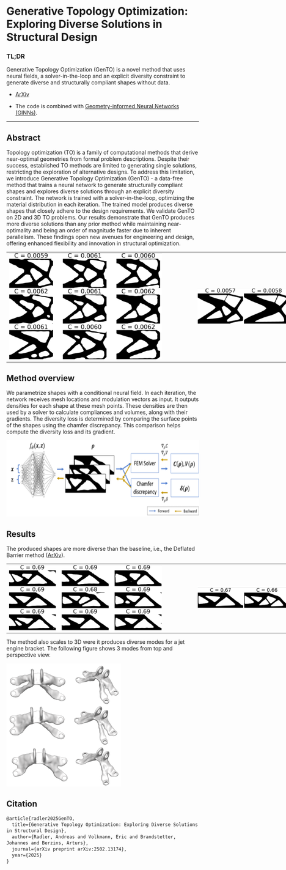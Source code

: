 # Generative Topology Optimization: Exploring Diverse Solutions in Structural Design

### TL;DR
Generative Topology Optimization (GenTO) is a novel method that uses neural fields, a solver-in-the-loop and an explicit diversity constraint to generate diverse and structurally compliant shapes without data.

- [ArXiv ](https://arxiv.org/abs/2502.13174)

- The code is combined with [Geometry-informed Neural Networks (GINNs)](https://github.com/ml-jku/GINNs-Geometry-informed-Neural-Networks).

---

## Abstract 

Topology optimization (TO) is a family of computational methods that derive near-optimal geometries from formal problem descriptions. 
Despite their success, established TO methods are limited to generating single solutions, restricting the exploration of alternative designs. 
To address this limitation, we introduce Generative Topology Optimization (GenTO) - a data-free method that trains a neural network to generate structurally compliant shapes and explores diverse solutions through an explicit diversity constraint. 
The network is trained with a solver-in-the-loop, optimizing the material distribution in each iteration. 
The trained model produces diverse shapes that closely adhere to the design requirements. 
We validate GenTO on 2D and 3D TO problems. 
Our results demonstrate that GenTO produces more diverse solutions than any prior method while maintaining near-optimality and being an order of magnitude faster due to inherent parallelism. 
These findings open new avenues for engineering and design, offering enhanced flexibility and innovation in structural optimization.

<table style="width:1000px; border:none; border-collapse:collapse">
  <tr style="border:none">
    <td style="text-align:center; vertical-align:middle; width:50%; border:none;">
      <img src="media/cantilever-equidistant_9.png" alt="Diverse results on cantilever" width="400">
    </td>
    <td style="text-align:center; vertical-align:middle; width:50%; border:none;">
      <img src="media/DAB-cantilever.png" width="240">
    </td>
  </tr>
</table>




## Method overview

We parametrize shapes with a conditional neural field.
In each iteration, the network receives mesh locations and modulation vectors as input.
It outputs densities for each shape at these mesh points.
These densities are then used by a solver to calculate compliances and volumes, along with their gradients.
The diversity loss is determined by comparing the surface points of the shapes using the chamfer discrepancy.
This comparison helps compute the diversity loss and its gradient.


<img src="media/GenTO-method.png" alt="Description of the image" height="200">


## Results

The produced shapes are more diverse than the baseline, i.e., the Deflated Barrier method ([ArXiv](https://arxiv.org/abs/2004.11797)).

<table style="width:1000px; border:none; border-collapse:collapse">
  <tr style="border:none">
    <td style="text-align:center; vertical-align:middle; width:50%; border:none;">
      <img src="media/beam-equidistant_9.png" alt="Diverse results on cantilever" width="400">
    </td>
    <td style="text-align:center; vertical-align:middle; width:50%; border:none;">
      <img src="media/DAB-beam.png" width="240">
    </td>
  </tr>
</table>


The method also scales to 3D were it produces diverse modes for a jet engine bracket.
The following figure shows 3 modes from top and perspective view.


<img src="media/Jeb-combined_0_4_6.png" alt="Diverse results on cantilever" width="300">

## Citation

```
@article{radler2025GenTO,
  title={Generative Topology Optimization: Exploring Diverse Solutions in Structural Design},
  author={Radler, Andreas and Volkmann, Eric and Brandstetter, Johannes and Berzins, Arturs},
  journal={arXiv preprint arXiv:2502.13174},
  year={2025}
}
```


